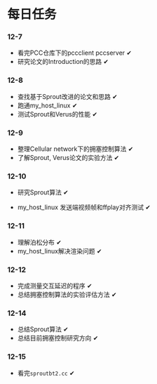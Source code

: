 # 每日任务

### 12-7

- 看完PCC仓库下的pccclient pccserver ✔
- 研究论文的Introduction的思路 ✔

### 12-8

- 查找基于Sprout改进的论文和思路 ✔
- 跑通my_host_linux ✔
- 测试Sprout和Verus的性能 ✔

### 12-9

- 整理Cellular network下的拥塞控制算法 ✔
- 了解Sprout, Verus论文的实验方法 ✔

### 12-10

- 研究Sprout算法 ✔

- my_host_linux 发送端视频帧和ffplay对齐测试 ✔

### 12-11

- 理解泊松分布 ✔
- my_host_linux解决渲染问题 ✔

### 12-12

- 完成测量交互延迟的程序 ✔
- 总结拥塞控制算法的实验评估方法 ✔

### 12-14

- 总结Sprout算法 ✔
- 总结目前拥塞控制研究方向 ✔

### 12-15

- 看完`sproutbt2.cc` ✔